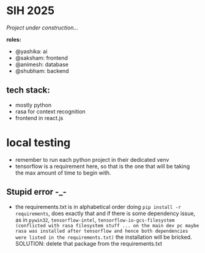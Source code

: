 # SIH 2025

_Project under construction..._

**roles:**

- @yashika: ai
- @saksham: frontend
- @animesh: database
- @shubham: backend

## tech stack:

- mostly python
- rasa for context recognition
- frontend in react.js

# local testing

- remember to run each python project in their dedicated venv
- tensorflow is a requirement here, so that is the one that will be taking the max amount of time to begin with.

## Stupid error -\_-

- the requirements.txt is in alphabetical order doing `pip install -r requirements`, does exactly that and if there is some dependency issue, as in `pywin32`, `tensorflow-intel`, `tensorflow-io-gcs-filesystem (conflicted with rasa filesystem stuff ... on the main dev pc maybe rasa was installed after tensorflow and hence both dependencies were listed in the requirements.txt)` the installation will be bricked.
  SOLUTION: delete that package from the requirements.txt
